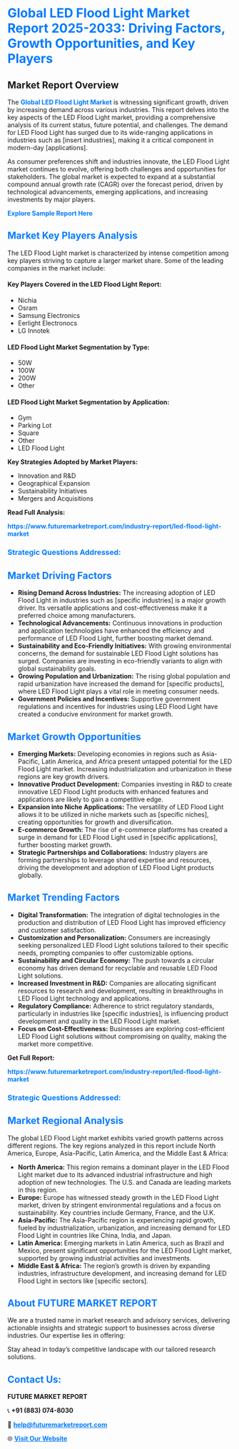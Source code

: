 <h1 style="color: #007BFF;">Global LED Flood Light Market Report 2025-2033: Driving Factors, Growth Opportunities, and Key Players</h1>

<section id="overview">
<h2>Market Report Overview</h2>
<p>The <a href="https://www.futuremarketreport.com/industry-report/led-flood-light-market" style="color: #007BFF; text-decoration: none;"><strong>Global LED Flood Light Market</strong></a> is witnessing significant growth, driven by increasing demand across various industries. This report delves into the key aspects of the LED Flood Light market, providing a comprehensive analysis of its current status, future potential, and challenges. The demand for LED Flood Light has surged due to its wide-ranging applications in industries such as [insert industries], making it a critical component in modern-day [applications].</p>
<p>As consumer preferences shift and industries innovate, the LED Flood Light market continues to evolve, offering both challenges and opportunities for stakeholders. The global market is expected to expand at a substantial compound annual growth rate (CAGR) over the forecast period, driven by technological advancements, emerging applications, and increasing investments by major players.</p>
</section>

<section id="overview">
<p><a href="https://www.futuremarketreport.com/request-sample/reportId=112882" style="color: #007BFF; text-decoration: none;"><strong>Explore Sample Report Here</strong></a></p>
</section>

<section id="key-players">
<h2 style="color: #007BFF;">Market Key Players Analysis</h2>
<p>The LED Flood Light market is characterized by intense competition among key players striving to capture a larger market share. Some of the leading companies in the market include:</p>
<h4>Key Players Covered in the LED Flood Light Report:</h4>
<ul><li>Nichia</li><li>Osram</li><li>Samsung Electronics</li><li>Eerlight Electronocs</li><li>LG Innotek</li></ul>
<h4>LED Flood Light Market Segmentation by Type:</h4>
<ul><li>50W</li><li>100W</li><li>200W</li><li>Other</li></ul>

<h4>LED Flood Light Market Segmentation by Application:</h4>
<ul><li>Gym</li><li>Parking Lot</li><li>Square</li><li>Other</li><li>LED Flood Light</li></ul>
<p><strong>Key Strategies Adopted by Market Players:</strong></p>
<ul>
<li>Innovation and R&D</li>
<li>Geographical Expansion</li>
<li>Sustainability Initiatives</li>
<li>Mergers and Acquisitions</li>
</ul>
</section>

<section>
<p><strong>Read Full Analysis: </strong></p><a href="https://www.futuremarketreport.com/industry-report/led-flood-light-market" style="color: #007BFF; text-decoration: none;"><strong>https://www.futuremarketreport.com/industry-report/led-flood-light-market</strong></a>
<h3 style="color: #007BFF;">Strategic Questions Addressed:</h3>
</section>

<section id="driving-factors">
<h2 style="color: #007BFF;">Market Driving Factors</h2>
<ul>
<li><strong>Rising Demand Across Industries:</strong> The increasing adoption of LED Flood Light in industries such as [specific industries] is a major growth driver. Its versatile applications and cost-effectiveness make it a preferred choice among manufacturers.</li>
<li><strong>Technological Advancements:</strong> Continuous innovations in production and application technologies have enhanced the efficiency and performance of LED Flood Light, further boosting market demand.</li>
<li><strong>Sustainability and Eco-Friendly Initiatives:</strong> With growing environmental concerns, the demand for sustainable LED Flood Light solutions has surged. Companies are investing in eco-friendly variants to align with global sustainability goals.</li>
<li><strong>Growing Population and Urbanization:</strong> The rising global population and rapid urbanization have increased the demand for [specific products], where LED Flood Light plays a vital role in meeting consumer needs.</li>
<li><strong>Government Policies and Incentives:</strong> Supportive government regulations and incentives for industries using LED Flood Light have created a conducive environment for market growth.</li>
</ul>
</section>

<section id="growth-opportunities">
<h2 style="color: #007BFF;">Market Growth Opportunities</h2>
<ul>
<li><strong>Emerging Markets:</strong> Developing economies in regions such as Asia-Pacific, Latin America, and Africa present untapped potential for the LED Flood Light market. Increasing industrialization and urbanization in these regions are key growth drivers.</li>
<li><strong>Innovative Product Development:</strong> Companies investing in R&D to create innovative LED Flood Light products with enhanced features and applications are likely to gain a competitive edge.</li>
<li><strong>Expansion into Niche Applications:</strong> The versatility of LED Flood Light allows it to be utilized in niche markets such as [specific niches], creating opportunities for growth and diversification.</li>
<li><strong>E-commerce Growth:</strong> The rise of e-commerce platforms has created a surge in demand for LED Flood Light used in [specific applications], further boosting market growth.</li>
<li><strong>Strategic Partnerships and Collaborations:</strong> Industry players are forming partnerships to leverage shared expertise and resources, driving the development and adoption of LED Flood Light products globally.</li>
</ul>
</section>

<section id="trending-factors">
<h2 style="color: #007BFF;">Market Trending Factors</h2>
<ul>
<li><strong>Digital Transformation:</strong> The integration of digital technologies in the production and distribution of LED Flood Light has improved efficiency and customer satisfaction.</li>
<li><strong>Customization and Personalization:</strong> Consumers are increasingly seeking personalized LED Flood Light solutions tailored to their specific needs, prompting companies to offer customizable options.</li>
<li><strong>Sustainability and Circular Economy:</strong> The push towards a circular economy has driven demand for recyclable and reusable LED Flood Light solutions.</li>
<li><strong>Increased Investment in R&D:</strong> Companies are allocating significant resources to research and development, resulting in breakthroughs in LED Flood Light technology and applications.</li>
<li><strong>Regulatory Compliance:</strong> Adherence to strict regulatory standards, particularly in industries like [specific industries], is influencing product development and quality in the LED Flood Light market.</li>
<li><strong>Focus on Cost-Effectiveness:</strong> Businesses are exploring cost-efficient LED Flood Light solutions without compromising on quality, making the market more competitive.</li>
</ul>
</section>

<section>
<p><strong>Get Full Report: </strong></p><a href="https://www.futuremarketreport.com/industry-report/led-flood-light-market" style="color: #007BFF; text-decoration: none;"><strong>https://www.futuremarketreport.com/industry-report/led-flood-light-market</strong></a>
<h3 style="color: #007BFF;">Strategic Questions Addressed:</h3>
</section>


<section id="regional-analysis">
<h2 style="color: #007BFF;">Market Regional Analysis</h2>
<p>The global LED Flood Light market exhibits varied growth patterns across different regions. The key regions analyzed in this report include North America, Europe, Asia-Pacific, Latin America, and the Middle East & Africa:</p>
<ul>
<li><strong>North America:</strong> This region remains a dominant player in the LED Flood Light market due to its advanced industrial infrastructure and high adoption of new technologies. The U.S. and Canada are leading markets in this region.</li>
<li><strong>Europe:</strong> Europe has witnessed steady growth in the LED Flood Light market, driven by stringent environmental regulations and a focus on sustainability. Key countries include Germany, France, and the U.K.</li>
<li><strong>Asia-Pacific:</strong> The Asia-Pacific region is experiencing rapid growth, fueled by industrialization, urbanization, and increasing demand for LED Flood Light in countries like China, India, and Japan.</li>
<li><strong>Latin America:</strong> Emerging markets in Latin America, such as Brazil and Mexico, present significant opportunities for the LED Flood Light market, supported by growing industrial activities and investments.</li>
<li><strong>Middle East & Africa:</strong> The region’s growth is driven by expanding industries, infrastructure development, and increasing demand for LED Flood Light in sectors like [specific sectors].</li>
</ul>
</section>

<footer>
<h2 style="color: #007BFF;">About FUTURE MARKET REPORT</h2>
<p>We are a trusted name in market research and advisory services, delivering actionable insights and strategic support to businesses across diverse industries. Our expertise lies in offering:</p>

<p>Stay ahead in today’s competitive landscape with our tailored research solutions.</p>

<h2 style="color: #007BFF;">Contact Us:</h2>
<p><strong>FUTURE MARKET REPORT</strong></p>
<p>📞 <strong>+91 (883) 074-8030</strong></p>
<p>📧 <strong><a href="mailto:help@futuremarketreport.com" style="color: #007BFF;">help@futuremarketreport.com</a></strong></p>
<p>🌐 <strong><a href="https://www.futuremarketreport.com/" style="color: #007BFF;">Visit Our Website</a></strong></p>
</footer>